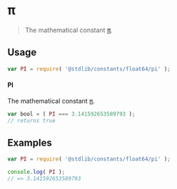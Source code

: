 <!--

@license Apache-2.0

Copyright (c) 2018 The Stdlib Authors.

Licensed under the Apache License, Version 2.0 (the "License");
you may not use this file except in compliance with the License.
You may obtain a copy of the License at

   http://www.apache.org/licenses/LICENSE-2.0

Unless required by applicable law or agreed to in writing, software
distributed under the License is distributed on an "AS IS" BASIS,
WITHOUT WARRANTIES OR CONDITIONS OF ANY KIND, either express or implied.
See the License for the specific language governing permissions and
limitations under the License.

-->

# π

> The mathematical constant [π][pi].

<section class="usage">

## Usage

```javascript
var PI = require( '@stdlib/constants/float64/pi' );
```

#### PI

The mathematical constant [π][pi].

```javascript
var bool = ( PI === 3.141592653589793 );
// returns true
```

</section>

<!-- /.usage -->

<section class="examples">

## Examples

<!-- TODO: better example -->

<!-- eslint no-undef: "error" -->

```javascript
var PI = require( '@stdlib/constants/float64/pi' );

console.log( PI );
// => 3.141592653589793
```

</section>

<!-- /.examples -->

<section class="links">

[pi]: https://en.wikipedia.org/wiki/Pi

</section>

<!-- /.links -->

